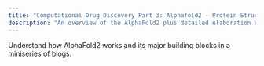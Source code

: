```yaml
---
title: "Computational Drug Discovery Part 3: Alphafold2 - Protein Structure Prediction (Miniseries)"
description: "An overview of the AlphaFold2 plus detailed elaboration of the building blocks and ideas introduced by AlphaFold2."
---
```


Understand how AlphaFold2 works and its major building blocks in a miniseries of blogs.
